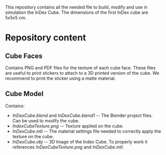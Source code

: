 This repository contains all the needed file to build, modify and use in simulation the InDex Cube. The dimensions of the first InDex cube are 5x5x5 cm.

# Repository content

## Cube Faces
Contains PNG and PDF files for the texture of each cube face. These files are useful to print stickers to attach to a 3D printed version of the cube. We recommend to print the sticker using a matte material.

## Cube Model
Contains:

* *InDexCube.blend* and *InDexCube.blend1* -- The Blender project files. Can be used to modify the cube.
* *IndexCubeTexture.png* -- Texture applied on the cube.
* *InDexCube.mtl* -- The material settings file needed to correctly apply the texture on the cube.
* *InDexCube.obj* -- 3D Image of the Index Cube. To properly work it references *InDexCubeTexture.png* and *InDexCube.mtl*.
